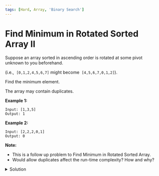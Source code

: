 ```yaml
---
tags: [Hard, Array, 'Binary Search']
---
```


# Find Minimum in Rotated Sorted Array II

Suppose an array sorted in ascending order is rotated at some pivot unknown to you beforehand.

(i.e.,  `[0,1,2,4,5,6,7]` might become  `[4,5,6,7,0,1,2]`).

Find the minimum element.

The array may contain duplicates.

**Example 1:**

```
Input: [1,3,5]
Output: 1
```

**Example 2:**

```
Input: [2,2,2,0,1]
Output: 0
```

**Note:**

-   This is a follow up problem to Find Minimum in Rotated Sorted Array.
-   Would allow duplicates affect the run-time complexity? How and why?

<details>
<summary>Solution</summary>

```javascript
/**
 * @param {number[]} nums
 * @return {number}
 */
var findMin = function (nums) {
	var left = 0;
	var right = nums.length - 1;
	var mid = 0;
	while (left < right) {
		mid = Math.floor((left + right) / 2);
		if (nums[mid] > nums[right]) {
			left = mid + 1;
		} else if (nums[mid] < nums[right]) {
			right = mid;
		} else {
			right--;
		}
	}
	return nums[left];
};
```

**Complexity:**

-   Time complexity: O(n).
-   Space complexity: O(n).

</details>
